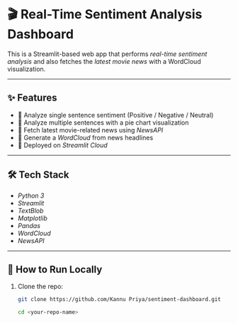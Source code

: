 # 🎬 Real-Time Sentiment Analysis Dashboard

This is a Streamlit-based web app that performs *real-time sentiment analysis* and also fetches the *latest movie news* with a WordCloud visualization.

---

## ✨ Features
- 🔹 Analyze single sentence sentiment (Positive / Negative / Neutral)  
- 🔹 Analyze multiple sentences with a pie chart visualization  
- 🔹 Fetch latest movie-related news using *NewsAPI*  
- 🔹 Generate a *WordCloud* from news headlines  
- 🔹 Deployed on *Streamlit Cloud*

---

## 🛠 Tech Stack
- *Python 3*
- *Streamlit*
- *TextBlob*
- *Matplotlib*
- *Pandas*
- *WordCloud*
- *NewsAPI*

---

## 🚀 How to Run Locally
1. Clone the repo:
   ```bash
   git clone https://github.com/Kannu Priya/sentiment-dashboard.git

   cd <your-repo-name>
